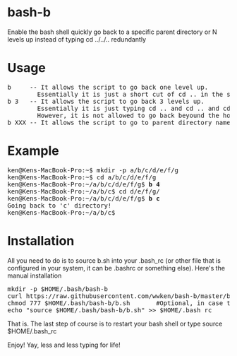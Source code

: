# bash-b
Enable the bash shell quickly go back to a specific parent directory or N levels up instead of typing cd ../../.. redundantly

# Usage
<pre>
b     -- It allows the script to go back one level up. 
        Essentially it is just a short cut of cd .. in the shell
b 3   -- It allows the script to go back 3 levels up. 
        Essentially it is just typing cd .. and cd .. and cd .. in the shell. 
        However, it is not allowed to go back beyound the home directory, for secruity reasons. 
b XXX -- It allows the script to go to parent directory name called 'XXX' 
</pre>

# Example
<pre>
ken@Kens-MacBook-Pro:~$ mkdir -p a/b/c/d/e/f/g
ken@Kens-MacBook-Pro:~$ cd a/b/c/d/e/f/g
ken@Kens-MacBook-Pro:~/a/b/c/d/e/f/g$ <b>b 4</b> 
ken@Kens-MacBook-Pro:~/a/b/c$ cd d/e/f/g/
ken@Kens-MacBook-Pro:~/a/b/c/d/e/f/g$ <b>b c</b>
Going back to 'c' directory!
ken@Kens-MacBook-Pro:~/a/b/c$
</pre>

# Installation
All you need to do is to source b.sh into your .bash_rc (or other file that is configured in your system, it can be .bashrc or something else). Here's the manual installation

<pre>
mkdir -p $HOME/.bash/bash-b
curl https://raw.githubusercontent.com/wwken/bash-b/master/b.sh > $HOME/.bash/bash-b/b.sh
chmod 777 $HOME/.bash/bash-b/b.sh       #Optional, in case the b.sh is not executable
echo "source $HOME/.bash/bash-b/b.sh" >> $HOME/.bash_rc
</pre>

That is. The last step of course is to restart your bash shell or type source $HOME/.bash_rc

Enjoy! Yay, less and less typing for life!
